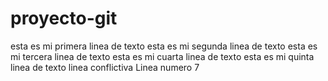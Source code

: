 # proyecto-git
esta es mi primera linea de texto
esta es mi segunda linea de texto
esta es mi tercera linea de texto
esta es mi cuarta linea de texto
esta es mi quinta linea de texto
linea conflictiva
Linea numero 7